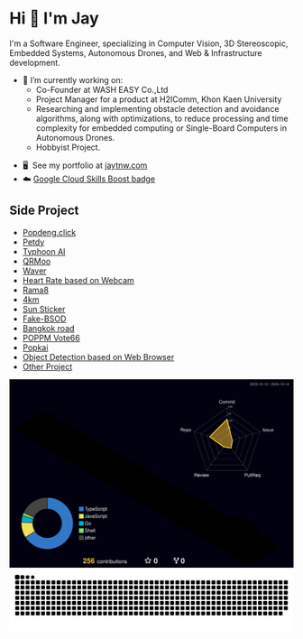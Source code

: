 Hi 👋 I'm Jay
=============================

I'm a Software Engineer, specializing in Computer Vision, 3D Stereoscopic, Embedded Systems, Autonomous Drones, and Web & Infrastructure development.

- 🔭 I’m currently working on:
  - Co-Founder at WASH EASY Co.,Ltd
  - Project Manager for a product at H2IComm, Khon Kaen University
  - Researching and implementing obstacle detection and avoidance algorithms, along with optimizations, to reduce processing and time complexity for embedded computing or Single-Board Computers in Autonomous Drones.
  - Hobbyist Project.

* 🖥️  See my portfolio at [jaytnw.com](http://jaytnw.com)
* ☁️ [Google Cloud Skills Boost badge ](https://www.cloudskillsboost.google/public_profiles/683d22d0-6f58-4e9b-9fd8-e5c7f7fe7999) 

## Side Project

* [Popdeng.click](https://popdeng.click)
* [Petdy](https://petdy.jaytnw.com)
* [Typhoon AI](https://typhoon.jaytnw.com)
* [QRMoo](https://qrmoo.jaytnw.com)
* [Waver](https://waver.jaytnw.com)
* [Heart Rate based on Webcam](https://heartrate.jaytnw.com)
* [Rama8](https://rama8.jaytnw.com)
* [4km](https://4km.jaytnw.com)
* [Sun Sticker](https://sun.jaytnw.com)
* [Fake-BSOD](https://fake-bsod.jaytnw.com)
* [Bangkok road](https://road.jaytnw.com)
* [POPPM Vote66](https://vote66.jaytnw.com)
* [Popkai](https://popkai.jaytnw.com)
* [Object Detection based on Web Browser](https://odt.jaytnw.com)
* [Other Project](https://jaytnw.com)


![Screenshot](https://raw.githubusercontent.com/jaytnw/jaytnw/main/profile-3d-contrib/profile-night-rainbow.svg)
![Screenshot](https://raw.githubusercontent.com/jaytnw/jaytnw/output/github-contribution-grid-snake-dark.svg)

